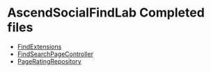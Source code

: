 # AscendSocialFindLab Completed files

* [FindExtensions](FindExtensions.cs)
* [FindSearchPageController](FindSearchPageController.cs)
* [PageRatingRepository](PageRatingRepository.cs)